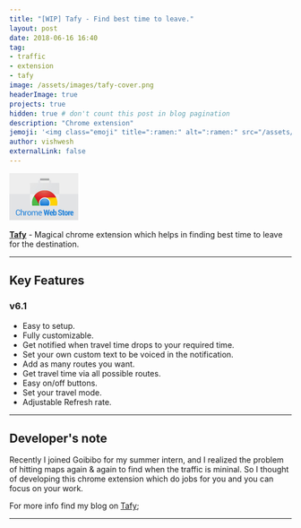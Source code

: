 ```yaml
---
title: "[WIP] Tafy - Find best time to leave."
layout: post
date: 2018-06-16 16:40
tag: 
- traffic
- extension
- tafy
image: /assets/images/tafy-cover.png
headerImage: true
projects: true
hidden: true # don't count this post in blog pagination
description: "Chrome extension"
jemoji: '<img class="emoji" title=":ramen:" alt=":ramen:" src="/assets/images/leave.png" height="20" width="20" align="absmiddle">'
author: vishwesh
externalLink: false
---
```


<a href="http://bit.ly/tafy" target="_blank" align="center">
  <img width="122.5" height="84" border="0"  src="/assets/images/chromewebstore.jpg"/>
</a>

[**Tafy**](http://bit.ly/tafy) - Magical chrome extension which helps in finding best time to leave for the destination.

---

## Key Features

### v6.1

- Easy to setup.
- Fully customizable.
- Get notified when travel time drops to your required time.
- Set your own custom text to be voiced in the notification.
- Add as many routes you want.
- Get travel time via all possible routes.
- Easy on/off buttons.
- Set your travel mode.
- Adjustable Refresh rate.

---

## Developer's note

Recently I joined Goibibo for my summer intern, and I realized the problem of hitting maps again & again to find when the traffic is mininal. So I thought of developing this chrome extension which do jobs for you and you can focus on your work.

For more info find my blog on [Tafy](https://jainkuniya.github.io/tafy-find-best-time-to-leave/);

---
